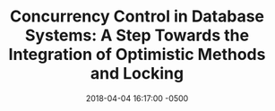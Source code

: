 ---
layout: paper-summary
title:  "Concurrency Control in Database Systems: A Step Towards the Integration of Optimistic Methods and Locking"
date:   2018-04-04 16:17:00 -0500
categories: paper
paper_title: "Concurrency Control in Database Systems: A Step Towards the Integration of Optimistic Methods and Locking"
paper_link: https://dl.acm.org/citation.cfm?id=809759
paper_keyword: OCC; 2PL
paper_year: 1981
rw_set: Set
htm_cd: Both Eager and Lazy
htm_cr: Both Eager and Lazy
version_mgmt: Both Eager and Lazy
---